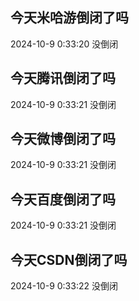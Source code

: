 ## 今天米哈游倒闭了吗

2024-10-9 0:33:20 没倒闭

## 今天腾讯倒闭了吗

2024-10-9 0:33:21 没倒闭

## 今天微博倒闭了吗

2024-10-9 0:33:21 没倒闭

## 今天百度倒闭了吗

2024-10-9 0:33:21 没倒闭

## 今天CSDN倒闭了吗

2024-10-9 0:33:22 没倒闭

